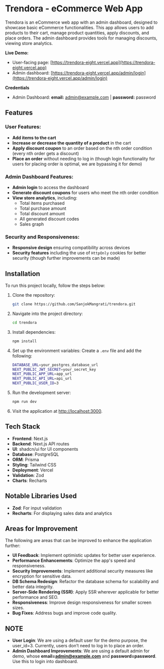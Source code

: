 
# Trendora - eCommerce Web App

Trendora is an eCommerce web app with an admin dashboard, designed to showcase basic eCommerce functionalities. This app allows users to add products to their cart, manage product quantities, apply discounts, and place orders. The admin dashboard provides tools for managing discounts, viewing store analytics.

**Live Demo:**
- User-facing page: [https://trendora-eight.vercel.app](https://trendora-eight.vercel.app)
- Admin dashboard: [https://trendora-eight.vercel.app/admin/login](https://trendora-eight.vercel.app/admin/login)

**Credentials**
- Admin Dashboard: **email:** admin@example.com | **password:** password

## Features

### User Features:
- **Add items to the cart**
- **Increase or decrease the quantity of a product** in the cart
- **Apply discount coupon** to an order based on the nth order condition (every nth order gets a discount)
- **Place an order** without needing to log in (though login functionality for users for placing order is optimal, we are bypassing it for demo)

### Admin Dashboard Features:
- **Admin login** to access the dashboard
- **Generate discount coupons** for users who meet the nth order condition
- **View store analytics**, including:
  - Total items purchased
  - Total purchase amount
  - Total discount amount
  - All generated discount codes
  - Sales graph

### Security and Responsiveness:
- **Responsive design** ensuring compatibility across devices
- **Security features** including the use of `HttpOnly` cookies for better security (though further improvements can be made)

## Installation

To run this project locally, follow the steps below:

1. Clone the repository:
   ```bash
   git clone https://github.com/SanjokMangrati/trendora.git
   ```

2. Navigate into the project directory:
   ```bash
   cd trendora
   ```

3. Install dependencies:
   ```bash
   npm install
   ```

4. Set up the environment variables:
   Create a `.env` file and add the following:
   ```bash
   DATABASE_URL=your_postgres_database_url
   NEXT_PUBLIC_JWT_SECRET=your_secret_key
   NEXT_PUBLIC_APP_URL=app_url
   NEXT_PUBLIC_API_URL=api_url
   NEXT_PUBLIC_USER_ID=3
   ```

5. Run the development server:
   ```bash
   npm run dev
   ```

6. Visit the application at [http://localhost:3000](http://localhost:3000).

## Tech Stack

- **Frontend**: Next.js
- **Backend**: Next.js API routes
- **UI**: shadcn/ui for UI components
- **Database**: PostgreSQL
- **ORM**: Prisma
- **Styling**: Tailwind CSS
- **Deployment**: Vercel
- **Validation**: Zod
- **Charts**: Recharts

## Notable Libraries Used

- **Zod**: For input validation
- **Recharts**: For displaying sales data and analytics

## Areas for Improvement

The following are areas that can be improved to enhance the application further:

- **UI Feedback**: Implement optimistic updates for better user experience.
- **Performance Enhancements**: Optimize the app's speed and responsiveness.
- **Security Improvements**: Implement additional security measures like encryption for sensitive data.
- **DB Schema Redesign**: Refactor the database schema for scalability and better data integrity.
- **Server-Side Rendering (SSR)**: Apply SSR wherever applicable for better performance and SEO.
- **Responsiveness**: Improve design responsiveness for smaller screen sizes.
- **Bug Fixes**: Address bugs and improve code quality.

## NOTE

- **User Login**: We are using a default user for the demo purpose, the user_id=3. Currently, users don’t need to log in to place an order.
- **Admin Dashboard Improvements**: We are using a default admin for demo, whose **email=admin@example.com** and **password=password**. Use this to login into dashboard.
